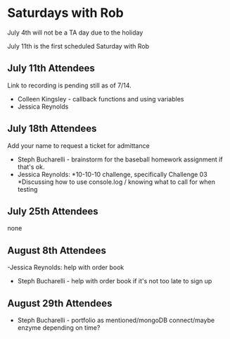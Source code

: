 # Saturdays with Rob

July 4th will not be a TA day due to the holiday

July 11th is the first scheduled Saturday with Rob

## July 11th Attendees

Link to recording is pending still as of 7/14.

- Colleen Kingsley - callback functions and using variables
- Jessica Reynolds

## July 18th Attendees

Add your name to request a ticket for admittance

 - Steph Bucharelli - brainstorm for the baseball homework assignment if that's ok.
 - Jessica Reynolds: 
 *10-10-10 challenge, specifically Challenge 03
 *Discussing how to use console.log / knowing what to call for when testing

## July 25th Attendees

none

## August 8th Attendees

 -Jessica Reynolds: help with order book
 - Steph Bucharelli - help with order book if it's not too late to sign up

## August 29th Attendees

- Steph Bucharelli - portfolio as mentioned/mongoDB connect/maybe enzyme depending on time?